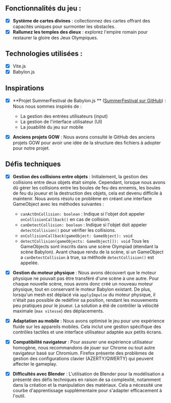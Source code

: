## Fonctionnalités du jeu :

- [x] **Système de cartes divines** : collectionnez des cartes offrant des capacités uniques pour surmonter les
  obstacles.
- [x] **Rallumez les temples des dieux** : explorez l'empire romain pour restaurer la gloire des Jeux Olympiques.

## Technologies utilisées :

- [x] Vite.js
- [x] Babylon.js

## Inspirations

- [x] **Projet SummerFestival de Babylon.js
  ** ([SummerFestival sur GitHub](https://github.com/BabylonJS/SummerFestival)) : Nous nous sommes inspirés de :
    - La gestion des entrées utilisateurs (input)
    - La gestion de l'interface utilisateur (UI)
    - La jouabilité du jeu sur mobile

- [x] **Anciens projets GOW** : Nous avons consulté le GitHub des anciens projets GOW pour avoir une idée de la
  structure des fichiers à adopter pour notre projet.

## Défis techniques

- [x] **Gestion des collisions entre objets** : Initialement, la gestion des collisions entre deux objets était simple.
  Cependant, lorsque nous avons dû gérer les collisions entre les boules de feu des ennemis, les boules de feu du joueur
  et la destruction des objets, cela est devenu difficile à maintenir. Nous avons résolu ce problème en créant une
  interface GameObject avec les méthodes suivantes :
    - `canActOnCollision: boolean` : Indique si l'objet doit appeler `onCollisionCallback()` en cas de collision.
    - `canDetectCollision: boolean` : Indique si l'objet doit appeler `detectCollision()` pour vérifier les collisions.
    - `onCollisionCallback(gameObject: GameObject): void`
    - `detectCollision(gameObjects: GameObject[]): void`
      Tous les GameObjects sont inscrits dans une scène Olympiad (étendant la scène Babylon). Avant chaque rendu de la
      scène, si un GameObject a `canDetectCollision` à true, sa méthode `detectCollision()` est appelée.

- [x] **Gestion du moteur physique** : Nous avons découvert que le moteur physique ne pouvait pas être transféré d'une
  scène à une autre. Pour chaque nouvelle scène, nous avons donc créé un nouveau moteur physique, tout en conservant le
  moteur Babylon existant. De plus, lorsqu'un mesh est déplacé via `applyImpulse` du moteur physique, il n'était pas
  possible de redéfinir sa position, rendant les mouvements peu pratiques pour le joueur. La solution a été de contrôler
  la vélocité maximale (`max vitesse`) des déplacements.

- [x] **Adaptation au mobile** : Nous avons optimisé le jeu pour une expérience fluide sur les appareils mobiles. Cela
  inclut une gestion spécifique des contrôles tactiles et une interface utilisateur adaptée aux petits écrans.

- [x] **Compatibilité navigateur** : Pour assurer une expérience utilisateur homogène, nous recommandons de jouer sur
  Chrome ou tout autre navigateur basé sur Chromium. Firefox présente des problèmes de gestion des configurations clavier
  (AZERTY/QWERTY) qui peuvent affecter le gameplay.

- [x] **Difficultés avec Blender** : L'utilisation de Blender pour la modélisation a présenté des défis techniques en
  raison de sa complexité, notamment dans la création et la manipulation des matériaux. Cela a nécessité une courbe
  d'apprentissage supplémentaire pour s'adapter efficacement à l'outil.

